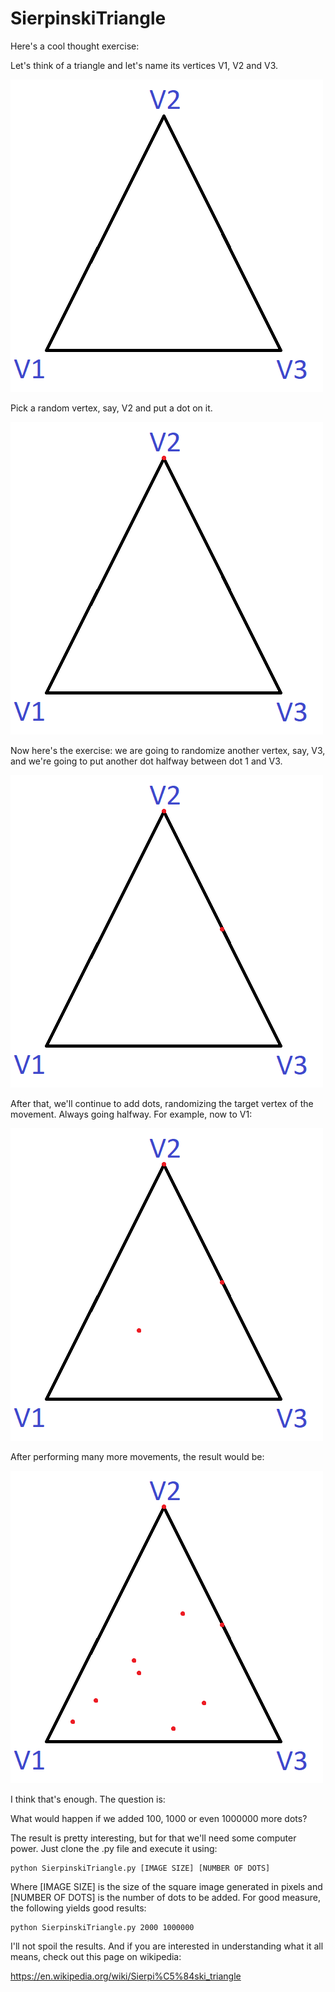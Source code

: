 # SierpinskiTriangle
Here's a cool thought exercise:

Let's think of a triangle and let's name its vertices V1, V2 and V3.

![Sierpinski](/resources/Triangle1.bmp)

Pick a random vertex, say, V2 and put a dot on it.

![Sierpinski](/resources/Triangle2.bmp)

Now here's the exercise: we are going to randomize another vertex, say, V3, and we're going to put another dot halfway between dot 1 and V3.

![Sierpinski](/resources/Triangle3.bmp)

After that, we'll continue to add dots, randomizing the target vertex of the movement. Always going halfway.
For example, now to V1:

![Sierpinski](/resources/Triangle4.bmp)

After performing many more movements, the result would be:


![Sierpinski](/resources/Triangle5.bmp)

I think that's enough. The question is:

What would happen if we added 100, 1000 or even 1000000 more dots?

The result is pretty interesting, but for that we'll need some computer power. Just clone the .py file and execute it using:

```
python SierpinskiTriangle.py [IMAGE SIZE] [NUMBER OF DOTS]
```

Where [IMAGE SIZE] is the size of the square image generated in pixels and [NUMBER OF DOTS] is the number of dots to be added. For good measure, the following yields good results:

```
python SierpinskiTriangle.py 2000 1000000
```

I'll not spoil the results. And if you are interested in understanding what it all means, check out this page on wikipedia:

https://en.wikipedia.org/wiki/Sierpi%C5%84ski_triangle
